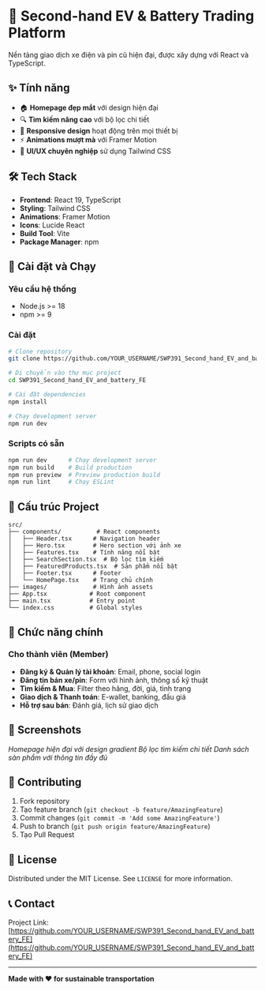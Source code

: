 # 🚗 Second-hand EV & Battery Trading Platform

Nền tảng giao dịch xe điện và pin cũ hiện đại, được xây dựng với React và TypeScript.

## ✨ Tính năng

- 🏠 **Homepage đẹp mắt** với design hiện đại
- 🔍 **Tìm kiếm nâng cao** với bộ lọc chi tiết
- 📱 **Responsive design** hoạt động trên mọi thiết bị
- ⚡ **Animations mượt mà** với Framer Motion
- 🎨 **UI/UX chuyên nghiệp** sử dụng Tailwind CSS

## 🛠️ Tech Stack

- **Frontend**: React 19, TypeScript
- **Styling**: Tailwind CSS
- **Animations**: Framer Motion
- **Icons**: Lucide React
- **Build Tool**: Vite
- **Package Manager**: npm

## 🚀 Cài đặt và Chạy

### Yêu cầu hệ thống
- Node.js >= 18
- npm >= 9

### Cài đặt
```bash
# Clone repository
git clone https://github.com/YOUR_USERNAME/SWP391_Second_hand_EV_and_battery_FE.git

# Di chuyển vào thư mục project
cd SWP391_Second_hand_EV_and_battery_FE

# Cài đặt dependencies
npm install

# Chạy development server
npm run dev
```

### Scripts có sẵn
```bash
npm run dev      # Chạy development server
npm run build    # Build production
npm run preview  # Preview production build
npm run lint     # Chạy ESLint
```

## 📂 Cấu trúc Project

```
src/
├── components/          # React components
│   ├── Header.tsx      # Navigation header
│   ├── Hero.tsx        # Hero section với ảnh xe
│   ├── Features.tsx    # Tính năng nổi bật
│   ├── SearchSection.tsx  # Bộ lọc tìm kiếm
│   ├── FeaturedProducts.tsx  # Sản phẩm nổi bật
│   ├── Footer.tsx      # Footer
│   └── HomePage.tsx    # Trang chủ chính
├── images/             # Hình ảnh assets
├── App.tsx            # Root component
├── main.tsx           # Entry point
└── index.css          # Global styles

```

## 🎯 Chức năng chính

### Cho thành viên (Member)
- **Đăng ký & Quản lý tài khoản**: Email, phone, social login
- **Đăng tin bán xe/pin**: Form với hình ảnh, thông số kỹ thuật
- **Tìm kiếm & Mua**: Filter theo hãng, đời, giá, tình trạng
- **Giao dịch & Thanh toán**: E-wallet, banking, đấu giá
- **Hỗ trợ sau bán**: Đánh giá, lịch sử giao dịch

## 🌟 Screenshots

_Homepage hiện đại với design gradient_
_Bộ lọc tìm kiếm chi tiết_
_Danh sách sản phẩm với thông tin đầy đủ_

## 🤝 Contributing

1. Fork repository
2. Tạo feature branch (`git checkout -b feature/AmazingFeature`)
3. Commit changes (`git commit -m 'Add some AmazingFeature'`)
4. Push to branch (`git push origin feature/AmazingFeature`)
5. Tạo Pull Request

## 📝 License

Distributed under the MIT License. See `LICENSE` for more information.

## 📞 Contact

Project Link: [https://github.com/YOUR_USERNAME/SWP391_Second_hand_EV_and_battery_FE](https://github.com/YOUR_USERNAME/SWP391_Second_hand_EV_and_battery_FE)

---

**Made with ❤️ for sustainable transportation**